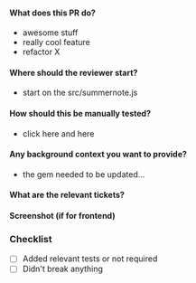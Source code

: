 <!--
Thank you for taking the time to help us improve Summernote.
Please be sure that you are not submitting changes made to the files in the `dist/` folder, and only to the files contained in the `src/` folder.
-->

#### What does this PR do?

- awesome stuff
- really cool feature
- refactor X

#### Where should the reviewer start?

- start on the src/summernote.js

#### How should this be manually tested?

- click here and here

#### Any background context you want to provide?

- the gem needed to be updated...

#### What are the relevant tickets?

#### Screenshot (if for frontend)

### Checklist

- [ ] Added relevant tests or not required
- [ ] Didn't break anything
